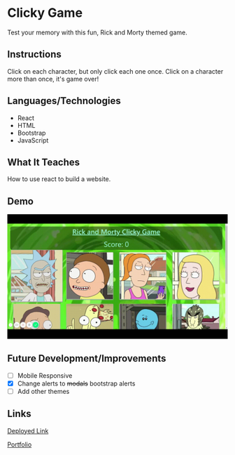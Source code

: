 # Clicky Game
Test your memory with this fun, Rick and Morty themed game. 

## Instructions
Click on each character, but only click each one once. Click on a character more than once, it's game over!

## Languages/Technologies 
* React
* HTML
* Bootstrap
* JavaScript

## What It Teaches
How to use react to build a website.

## Demo
![Demo Gif](./public/clickyGameDemo.gif)

## Future Development/Improvements
- [ ] Mobile Responsive
- [X] Change alerts to ~~modals~~ bootstrap alerts
- [ ] Add other themes

## Links
[Deployed Link](https://lmboyle.github.io/clickyGame/)

[Portfolio](https://lmboyle.github.io/)

